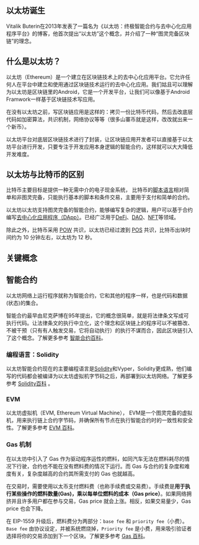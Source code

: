 ## 以太坊诞生

Vitalik Buterin在2013年发表了一篇名为《以太坊：终极智能合约与去中心化应用程序平台》的博客，他首次提出“以太坊”这个概念，并介绍了一种“图灵完备区块链”的理念。

## 什么是以太坊？

以太坊（Ethereum）是一个建立在区块链技术上的去中心化应用平台。它允许任何人在平台中建立和使用通过区块链技术运行的去中心化应用。我们姑且可以理解为以太坊是区块链里的Android，它是一个开发平台，让我们可以像基于Android Framwork一样基于区块链技术写应用。

在没有以太坊之前，写区块链应用是这样的：拷贝一份比特币代码，然后去改底层代码如加密算法，共识机制，网络协议等等（很多山寨币就是这样，改改就出来一个新币）。

以太坊平台对底层区块链技术进行了封装，让区块链应用开发者可以直接基于以太坊平台进行开发，只要专注于开发应用本身逻辑的智能合约，这样就可以大大降低开发难度。

## 以太坊与比特币的区别

比特币主要目标是提供一种无需中介的电子现金系统， 比特币的[脚本语言]()相对简单和非图灵完备，只能执行基本的脚本和条件交易，主要用于支付和简单的合约。

以太坊以太坊支持图灵完备的智能合约，能够编写复杂的逻辑，用户可以基于合约编写[去中心化应用程序（DApp）](https://learnblockchain.cn/tags/DApp)。已经广泛用于[DeFi](https://learnblockchain.cn/tags/Defi)、[DAO](https://learnblockchain.cn/tags/DAO)、[NFT](https://learnblockchain.cn/tags/NFT)等领域。



除此之外，比特币采用 [POW](https://learnblockchain.cn/tags/POW) 共识，以太坊已经过渡到 [POS](https://learnblockchain.cn/tags/POS) 共识，比特币出块时间约为 10 分钟左右，以太坊为 12 秒。



## 关键概念

## 智能合约

以太坊网络上运行程序就称为智能合约，它和其他的程序一样，也是代码和数据(状态)的集合。

智能合约最早由尼克萨博在95年提出，它的概念很简单，就是将法律条文写成可执行代码。让法律条文的执行中立化，这个理念和区块链上的程序可以不被篡改、不被干预（只有有人触发交易，它将自动执行）的执行不谋而合，因此区块链引入了这个概念。了解更多参考 [智能合约百科](https://learnblockchain.cn/tags/智能合约)。

### 编程语言：Solidity

以太坊智能合约现在的主要编程语言是[Solidity]()和Vyper，Solidity更成熟，他们编写的代码都会被编译为以太坊虚拟机字节码之后，再部署到以太坊网络。了解更多参考 [Solidity百科](https://learnblockchain.cn/tags/Solidity) 。



### EVM

以太坊虚拟机（EVM, Ethereum Virtual Machine）， EVM是一个图灵完备的虚拟机，用来执行链上合约字节码，并确保所有节点在执行智能合约时的一致性和安全性。了解更多参考 [EVM 百科](https://learnblockchain.cn/tags/EVM)。

### Gas 机制

在以太坊中引入了 Gas 作为驱动程序运性的燃料，如同汽车无法在燃料耗尽的情况下行驶，合约也不能在没有燃料费的情况下运行。而 Gas 与合约的复杂度和难度有关，复杂度越高的合约其所需支付的 Gas 也就越高。

在交易时，需要使用以太币支付燃料费（也称手续费或交易费）。手续费是**用于执行某些操作的燃料数量(Gas)，乘以每单位燃料的成本（Gas price）**。如果网络拥挤并且许多用户都在参与交易，Gas price 就会上涨。相反，如果交易量少，Gas price 也会下降。



在 EIP-1559 升级后，燃料费分为两部分：`base fee` 和 `priority fee`（小费）。`Base fee` 由协议设定，并被系统燃烧掉，`Priority fee` 是小费，用来吸引验证者选择将你的交易添加到下一个区块。了解更多参考 [Gas 百科](https://learnblockchain.cn/tags/EVM)。


